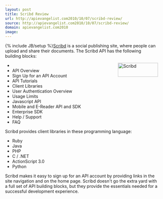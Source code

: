 ```yaml
---
layout: post
title: Scribd Review
url: http://apievangelist.com2010/10/07/scribd-review/
source: http://apievangelist.com2010/10/07/scribd-review/
domain: apievangelist.com2010
image: 
---
```

{% include JB/setup %}<a href="http://www.sribd.com">Scribd</a> is a social publishing site, where people can upload and share their documents.
The Scribd API has the following building blocks:
<ul>
     <li>
          <a href="http://www.scribd.com/developers" target="_blank"><img class="alignnone c1" title="Scribd" src="http://kinlane-productions.s3.amazonaws.com/Scribd.PNG"  width="132" height="46" align="right" /></a>
     </li>
     <li>API Overview
     </li>
     <li>Sign Up for an API Account
     </li>
     <li>API Tutorials
     </li>
     <li>Client Libraries
     </li>
     <li>User Authentication Overview
     </li>
     <li>Usage Limits
     </li>
     <li>Javascript API
     </li>
     <li>Mobile and E-Reader API and SDK
     </li>
     <li>Enterprise SDK
     </li>
     <li>Help / Support
     </li>
     <li>FAQ
     </li>
</ul>Scribd provides client libraries in these programming language:
<ul>
     <li>Ruby
     </li>
     <li>Java
     </li>
     <li>PHP
     </li>
     <li>C / .NET
     </li>
     <li>ActionScript 3.0
     </li>
     <li>Python
     </li>
</ul>Scribd makes it easy to sign up for an API account by providing links in the site navigation and on the home page.
Scribd doesn't go the extra yard with a full set of API building blocks, but they provide the essentials needed for a successful development experience.
